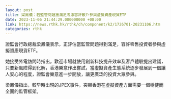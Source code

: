 ```yaml
---
layout: post
title: 梁鳳儀：若監管問題獲滿足考慮容許散戶參與虛擬資產現貨ETF
date: 2023-11-06 21:44:29.000000000 +08:00
link: https://news.rthk.hk/rthk/ch/component/k2/1726701-20231106.htm
categories: rthk
---
```


證監會行政總裁梁鳳儀表示，正評估當監管問題得到滿足，容許零售投資者參與虛擬資產現貨ETF。

她接受外電訪問時指出，歡迎市場就使用創新科技提升效率及客戶體驗提出建議，只要新風險得到化解，香港樂意作出嘗試，當虛擬資產生態系統逐步發展到一個讓人安心的程度，證監會樂意進一步開放，讓更廣泛的投資大眾參與。

梁鳳儀指出，較早時出現的JPEX事件，突顯香港在虛擬資產方面需要一個穩健而全面的監管框架。
